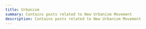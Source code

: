 ```yaml
---
title: Urbanism
summary: Contains posts related to New Urbanism Movement
description: Contains posts related to New Urbanism Movement
---
```

